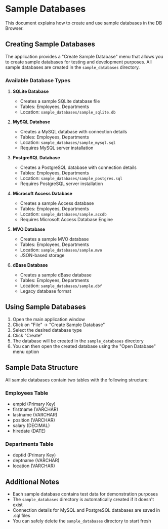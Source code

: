 # Sample Databases

This document explains how to create and use sample databases in the DB Browser.

## Creating Sample Databases

The application provides a "Create Sample Database" menu that allows you to create sample databases for testing and development purposes. All sample databases are created in the `sample_databases` directory.

### Available Database Types

1. **SQLite Database**
   - Creates a sample SQLite database file
   - Tables: Employees, Departments
   - Location: `sample_databases/sample_sqlite.db`

2. **MySQL Database**
   - Creates a MySQL database with connection details
   - Tables: Employees, Departments
   - Location: `sample_databases/sample_mysql.sql`
   - Requires MySQL server installation

3. **PostgreSQL Database**
   - Creates a PostgreSQL database with connection details
   - Tables: Employees, Departments
   - Location: `sample_databases/sample_postgres.sql`
   - Requires PostgreSQL server installation

4. **Microsoft Access Database**
   - Creates a sample Access database
   - Tables: Employees, Departments
   - Location: `sample_databases/sample.accdb`
   - Requires Microsoft Access Database Engine

5. **MVO Database**
   - Creates a sample MVO database
   - Tables: Employees, Departments
   - Location: `sample_databases/sample.mvo`
   - JSON-based storage

6. **dBase Database**
   - Creates a sample dBase database
   - Tables: Employees, Departments
   - Location: `sample_databases/sample.dbf`
   - Legacy database format

## Using Sample Databases

1. Open the main application window
2. Click on "File" -> "Create Sample Database"
3. Select the desired database type
4. Click "Create"
5. The database will be created in the `sample_databases` directory
6. You can then open the created database using the "Open Database" menu option

## Sample Data Structure

All sample databases contain two tables with the following structure:

### Employees Table
- empid (Primary Key)
- firstname (VARCHAR)
- lastname (VARCHAR)
- position (VARCHAR)
- salary (DECIMAL)
- hiredate (DATE)

### Departments Table
- deptid (Primary Key)
- deptname (VARCHAR)
- location (VARCHAR)

## Additional Notes

- Each sample database contains test data for demonstration purposes
- The `sample_databases` directory is automatically created if it doesn't exist
- Connection details for MySQL and PostgreSQL databases are saved in .sql files
- You can safely delete the `sample_databases` directory to start fresh
